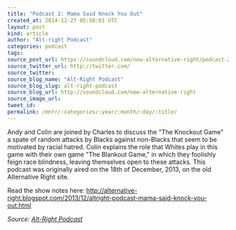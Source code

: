 ```yaml
---
title: "Podcast 2: Mama Said Knock You Out"
created_at: 2014-12-27 05:58:01 UTC
layout: post
kind: article
author: "Alt-right Podcast"
categories: podcast
tags: 
source_post_url: https://soundcloud.com/new-alternative-right/podcast-2-mama-said-knock-you-out
source_twitter_url: http://twitter.com/
source_twitter: 
source_blog_name: "Alt-Right Podcast"
source_blog_slug: alt-right-podcast
source_blog_url: http://soundcloud.com/new-alternative-right
source_image_url: 
tweet_id:
permalink: /mntr/:categories/:year/:month/:day/:title/
---
```

Andy and Colin are joined by Charles to discuss the "The Knockout Game" a spate of random attacks by Blacks against non-Blacks that seem to be motivated by racial hatred. Colin explains the role that Whites play in this game with their own game "The Blankout Game," in which they foolishly feign race blindness, leaving themselves open to these attacks. This podcast was originally aired on the 18th of December, 2013, on the old Alternative Right site.

Read the show notes here: http://alternative-right.blogspot.com/2013/12/altright-podcast-mama-said-knock-you-out.html<div class="">
    <i>Source: <a href="http://soundcloud.com/new-alternative-right">Alt-Right Podcast</a></i>
</div>
